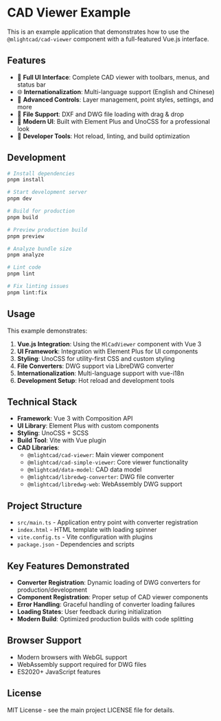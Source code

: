 # CAD Viewer Example

This is an example application that demonstrates how to use the `@mlightcad/cad-viewer` component with a full-featured Vue.js interface.

## Features

- 🎨 **Full UI Interface**: Complete CAD viewer with toolbars, menus, and status bar
- 🌐 **Internationalization**: Multi-language support (English and Chinese)
- 🎯 **Advanced Controls**: Layer management, point styles, settings, and more
- 📁 **File Support**: DXF and DWG file loading with drag & drop
- 🎨 **Modern UI**: Built with Element Plus and UnoCSS for a professional look
- 🔧 **Developer Tools**: Hot reload, linting, and build optimization

## Development

```bash
# Install dependencies
pnpm install

# Start development server
pnpm dev

# Build for production
pnpm build

# Preview production build
pnpm preview

# Analyze bundle size
pnpm analyze

# Lint code
pnpm lint

# Fix linting issues
pnpm lint:fix
```

## Usage

This example demonstrates:

1. **Vue.js Integration**: Using the `MlCadViewer` component with Vue 3
2. **UI Framework**: Integration with Element Plus for UI components
3. **Styling**: UnoCSS for utility-first CSS and custom styling
4. **File Converters**: DWG support via LibreDWG converter
5. **Internationalization**: Multi-language support with vue-i18n
6. **Development Setup**: Hot reload and development tools

## Technical Stack

- **Framework**: Vue 3 with Composition API
- **UI Library**: Element Plus with custom components
- **Styling**: UnoCSS + SCSS
- **Build Tool**: Vite with Vue plugin
- **CAD Libraries**: 
  - `@mlightcad/cad-viewer`: Main viewer component
  - `@mlightcad/cad-simple-viewer`: Core viewer functionality
  - `@mlightcad/data-model`: CAD data model
  - `@mlightcad/libredwg-converter`: DWG file converter
  - `@mlightcad/libredwg-web`: WebAssembly DWG support

## Project Structure

- `src/main.ts` - Application entry point with converter registration
- `index.html` - HTML template with loading spinner
- `vite.config.ts` - Vite configuration with plugins
- `package.json` - Dependencies and scripts

## Key Features Demonstrated

- **Converter Registration**: Dynamic loading of DWG converters for production/development
- **Component Registration**: Proper setup of CAD viewer components
- **Error Handling**: Graceful handling of converter loading failures
- **Loading States**: User feedback during initialization
- **Modern Build**: Optimized production builds with code splitting

## Browser Support

- Modern browsers with WebGL support
- WebAssembly support required for DWG files
- ES2020+ JavaScript features

## License

MIT License - see the main project LICENSE file for details. 